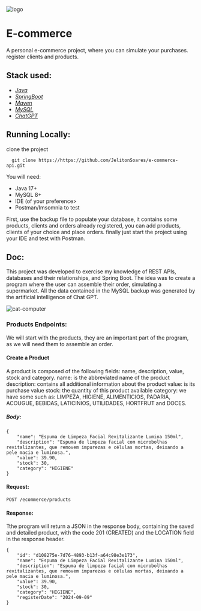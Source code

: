 ![logo](https://github.com/user-attachments/assets/8dbee840-0cad-4b35-8002-944635124122)


# E-commerce
A personal e-commerce project, where you can simulate your purchases. register clients and products.

## Stack used:

* [*Java*](https://docs.oracle.com/en/java/javase/17/docs/api/index.html)
* [*SpringBoot*](https://docs.spring.io/spring-boot/index.html)
* [*Maven*](https://maven.apache.org/guides/index.html)
* [*MySQL*](https://dev.mysql.com/doc/)
* [*ChatGPT*](https://chatgpt.com/g/g-mlCY3phIA-docs-gpt)

## Running Locally:
clone the project
```
  git clone https://https://github.com/JelitonSoares/e-commerce-api.git
```

You will need:
* Java 17+
* MySQL 8+
* IDE (of your preference>
* Postman/Imsomnia to test

First, use the backup file to populate your database, it contains some products, clients and orders already registered, you can add products, clients of your choice and place orders. finally just start the project using your IDE and test with Postman.

## Doc:

This project was developed to exercise my knowledge of REST APIs, databases and their relationships, and Spring Boot.
The idea was to create a program where the user can assemble their order, simulating a supermarket. All the data contained in the MySQL backup was generated by the artificial intelligence of Chat GPT.

![cat-computer](https://github.com/user-attachments/assets/5c02538b-a6d6-4142-b6c9-5292843eb9ec)



### Products Endpoints:
We will start with the products, they are an important part of the program, as we will need them to assemble an order.

#### Create a Product

A product is composed of the following fields:
name, description, value, stock and category.
name: is the abbreviated name of the product
description: contains all additional information about the product
value: is its purchase value
stock: the quantity of this product available
category: we have some such as: LIMPEZA, HIGIENE, ALIMENTICIOS, PADARIA, ACOUGUE, BEBIDAS, LATICINIOS, UTILIDADES, HORTFRUT and DOCES.

##### Body:
```
{
    "name": "Espuma de Limpeza Facial Revitalizante Lumina 150ml",
    "description": "Espuma de limpeza facial com microbolhas revitalizantes, que removem impurezas e células mortas, deixando a pele macia e luminosa.",
    "value": 39.90,
    "stock": 30,
    "category": "HIGIENE"
}

```
#### Request:

```http
POST /ecommerce/products
```


#### Response:

Tthe program will return a JSON in the response body, containing the saved and detailed product, with the code 201 (CREATED) and the LOCATION field in the response header.


```
{
    "id": "d108275e-7d76-4893-b13f-a64c98e3e173",
    "name": "Espuma de Limpeza Facial Revitalizante Lumina 150ml",
    "description": "Espuma de limpeza facial com microbolhas revitalizantes, que removem impurezas e células mortas, deixando a pele macia e luminosa.",
    "value": 39.90,
    "stock": 30,
    "category": "HIGIENE",
    "registerDate": "2024-09-09"
}
```



